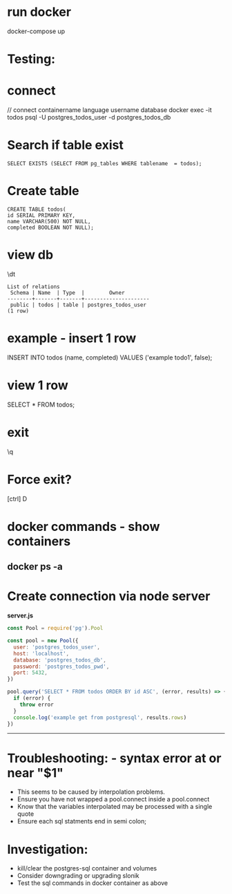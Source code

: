 # run docker
docker-compose up 

# Testing:
# connect
// connect      containername  language username               database
docker exec -it todos          psql     -U postgres_todos_user -d postgres_todos_db

# Search if table exist
```
SELECT EXISTS (SELECT FROM pg_tables WHERE tablename  = todos);
```

# Create table
```
CREATE TABLE todos(
id SERIAL PRIMARY KEY,
name VARCHAR(500) NOT NULL,
completed BOOLEAN NOT NULL);
```

# view db
\dt

```
List of relations
 Schema | Name  | Type  |        Owner
--------+-------+-------+---------------------
 public | todos | table | postgres_todos_user
(1 row)
```

# example - insert 1 row
INSERT INTO todos (name, completed) VALUES ('example todo1', false);

# view 1 row
SELECT * FROM todos;

# exit
\q

# Force exit?
[ctrl] D 

# docker commands - show containers
docker ps -a
--------------------------------------------
# Create connection via node server
**server.js**
```js
const Pool = require('pg').Pool

const pool = new Pool({
  user: 'postgres_todos_user',
  host: 'localhost',
  database: 'postgres_todos_db',
  password: 'postgres_todos_pwd',
  port: 5432,
})

pool.query('SELECT * FROM todos ORDER BY id ASC', (error, results) => {
  if (error) {
    throw error
  }
  console.log('example get from postgresql', results.rows)
})
```

------------------------------------------
# Troubleshooting: - syntax error at or near "$1"
- This seems to be caused by interpolation problems.
- Ensure you have not wrapped a pool.connect inside a pool.connect
- Know that the variables interpolated may be processed with a single quote
- Ensure each sql statments end in semi colon;

# Investigation:
- kill/clear the postgres-sql container and volumes
- Consider downgrading or upgrading slonik
- Test the sql commands in docker container as above




